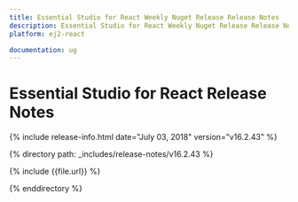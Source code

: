 ```yaml
---
title: Essential Studio for React Weekly Nuget Release Release Notes  
description: Essential Studio for React Weekly Nuget Release Release Notes  
platform: ej2-react

documentation: ug
---
```


# Essential Studio for  React  Release Notes  

{% include release-info.html date="July 03, 2018"   version="v16.2.43"  %} 

{% directory path: _includes/release-notes/v16.2.43 %}

{% include {{file.url}} %}

{% enddirectory %}
